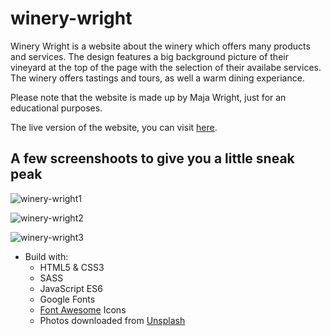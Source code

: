 # winery-wright

Winery Wright is a website about the winery which offers many products and services. The design features a big background picture of their vineyard at the top of the page with the selection of their availabe services. The winery offers tastings and tours, as well a warm dining experiance.

Please note that the website is made up by Maja Wright, just for an educational purposes.

The live version of the website, you can visit [here](https://obscure-caverns-96037.herokuapp.com/).

## A few screenshoots to give you a little sneak peak

![winery-wright1](https://user-images.githubusercontent.com/67807290/127633484-c970fe15-30dc-4a25-aab7-e3cc8f07c071.jpg)

![winery-wright2](https://user-images.githubusercontent.com/67807290/127633491-d97f373e-9006-48de-a010-d5d55a3d9d2e.jpg)

![winery-wright3](https://user-images.githubusercontent.com/67807290/127633495-fd69d02b-4968-4199-aa75-d3b8bd56b960.jpg)

* Build with:
    * HTML5 & CSS3
    * SASS
    * JavaScript ES6
    * Google Fonts
    * [Font Awesome](https://fontawesome.com/) Icons
    * Photos downloaded from [Unsplash](https://unsplash.com/)
